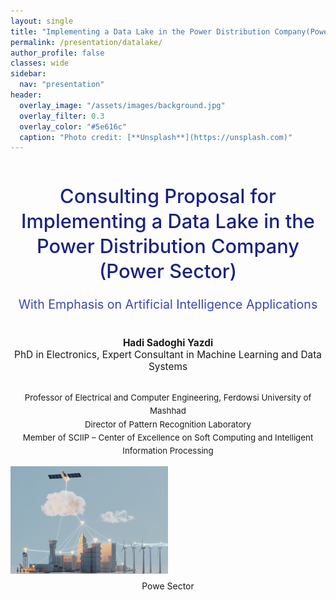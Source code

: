 ```yaml
---
layout: single
title: "Implementing a Data Lake in the Power Distribution Company(Power Sector)"
permalink: /presentation/datalake/
author_profile: false
classes: wide
sidebar:
  nav: "presentation"
header:
  overlay_image: "/assets/images/background.jpg"
  overlay_filter: 0.3
  overlay_color: "#5e616c"
  caption: "Photo credit: [**Unsplash**](https://unsplash.com)"
---
```


  <!-- Slide 1 -->

<div style="text-align:center; margin-top:50px;">

<h1 style="font-size:2.2em; color:#1a237e; font-weight:500; line-height:1.3;">
Consulting Proposal for Implementing a Data Lake in the Power Distribution Company (Power Sector)
</h1>

<h2 style="font-size:1.4em; color:#3949ab; font-weight:400; margin-top:10px;">
With Emphasis on Artificial Intelligence Applications
</h2>

<p style="font-size:1.1em; margin-top:40px;">
<b>Hadi Sadoghi Yazdi</b><br>
PhD in Electronics, Expert Consultant in Machine Learning and Data Systems
</p>

<p style="font-size:0.95em; margin-top:30px; line-height:1.6;">
Professor of Electrical and Computer Engineering, Ferdowsi University of Mashhad <br>
Director of Pattern Recognition Laboratory <br>
Member of SCIIP – Center of Excellence on Soft Computing and Intelligent Information Processing
</p>

</div>


<div style="display: flex; justify-content: space-between; align-items: center; gap: 10px;">
  <div style="flex: 1;">
    <img src="/assets/Presentationimages/DataLake/integrate_Data1.png" alt="Thyristor" style="width: 50%; height: 50%; object-fit: contain;">
  </div>
</div>
<div class="caption" style="text-align: center; margin-top: 8px;">
  Powe Sector
</div>



  <!-- Slide 2 -->

